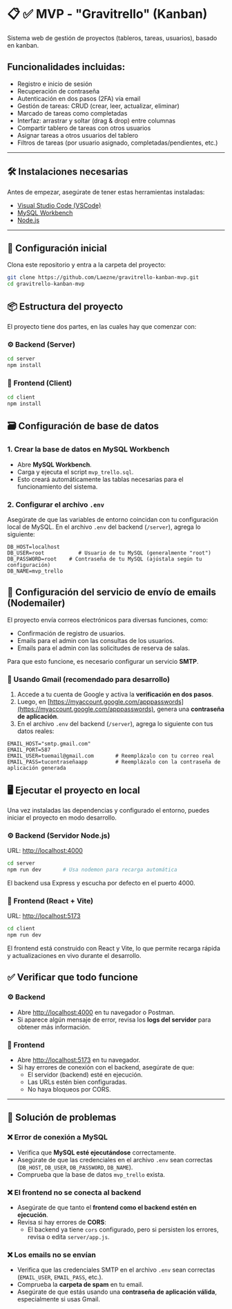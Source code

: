 #  📋 ✅  MVP - "Gravitrello" (Kanban)

Sistema web de gestión de proyectos (tableros, tareas, usuarios), basado en kanban. 

## Funcionalidades incluidas:
- Registro e inicio de sesión
- Recuperación de contraseña
- Autenticación en dos pasos (2FA) vía email
- Gestión de tareas: CRUD (crear, leer, actualizar, eliminar)
- Marcado de tareas como completadas
- Interfaz: arrastrar y soltar (drag & drop) entre columnas
- Compartir tablero de tareas con otros usuarios
- Asignar tareas a otros usuarios del tablero
- Filtros de tareas (por usuario asignado, completadas/pendientes, etc.)

---

## 🛠️ Instalaciones necesarias

Antes de empezar, asegúrate de tener estas herramientas instaladas:

- [Visual Studio Code (VSCode)](https://code.visualstudio.com/)
- [MySQL Workbench](https://dev.mysql.com/downloads/workbench/)
- [Node.js](https://nodejs.org/)

---

## 🚀 Configuración inicial

Clona este repositorio y entra a la carpeta del proyecto:

```bash
git clone https://github.com/Laezne/gravitrello-kanban-mvp.git
cd gravitrello-kanban-mvp

```

## 📦 Estructura del proyecto

El proyecto tiene dos partes, en las cuales hay que comenzar con:

### ⚙️ Backend (Server)
```bash
cd server
npm install
```

### 🎨 Frontend (Client)
```bash
cd client
npm install
```

## 🗃️ Configuración de base de datos

### 1. Crear la base de datos en MySQL Workbench

- Abre **MySQL Workbench**.
- Carga y ejecuta el script `mvp_trello.sql`.
- Esto creará automáticamente las tablas necesarias para el funcionamiento del sistema.

### 2. Configurar el archivo `.env`

Asegúrate de que las variables de entorno coincidan con tu configuración local de MySQL. En el archivo `.env` del backend (`/server`), agrega lo siguiente:

```env
DB_HOST=localhost
DB_USER=root           # Usuario de tu MySQL (generalmente "root")
DB_PASSWORD=root    # Contraseña de tu MySQL (ajústala según tu configuración)
DB_NAME=mvp_trello
```

## 📧 Configuración del servicio de envío de emails (Nodemailer)

El proyecto envía correos electrónicos para diversas funciones, como:

- Confirmación de registro de usuarios.
- Emails para el admin con las consultas de los usuarios.
- Emails para el admin con las solicitudes de reserva de salas.

Para que esto funcione, es necesario configurar un servicio **SMTP**.

### 🔐 Usando Gmail (recomendado para desarrollo)

1. Accede a tu cuenta de Google y activa la **verificación en dos pasos**.
2. Luego, en [https://myaccount.google.com/apppasswords](https://myaccount.google.com/apppasswords), genera una **contraseña de aplicación**.
3. En el archivo `.env` del backend (`/server`), agrega lo siguiente con tus datos reales:

```env
EMAIL_HOST="smtp.gmail.com"
EMAIL_PORT=587
EMAIL_USER=tuemail@gmail.com       # Reemplázalo con tu correo real
EMAIL_PASS=tucontraseñaapp         # Reemplázalo con la contraseña de aplicación generada
```

## 🖥️ Ejecutar el proyecto en local

Una vez instaladas las dependencias y configurado el entorno, puedes iniciar el proyecto en modo desarrollo.

### ⚙️ Backend (Servidor Node.js)

URL: [http://localhost:4000](http://localhost:4000)

```bash
cd server
npm run dev       # Usa nodemon para recarga automática
```
El backend usa Express y escucha por defecto en el puerto 4000.

### 🎨 Frontend (React + Vite)

URL: [http://localhost:5173](http://localhost:5173)

```bash
cd client
npm run dev
```
El frontend está construido con React y Vite, lo que permite recarga rápida y actualizaciones en vivo durante el desarrollo.


## ✅ Verificar que todo funcione

### ⚙️ Backend

- Abre [http://localhost:4000](http://localhost:4000) en tu navegador o Postman.
- Si aparece algún mensaje de error, revisa los **logs del servidor** para obtener más información.

### 🎨 Frontend

- Abre [http://localhost:5173](http://localhost:5173) en tu navegador.
- Si hay errores de conexión con el backend, asegúrate de que:
  - El servidor (backend) esté en ejecución.
  - Las URLs estén bien configuradas.
  - No haya bloqueos por CORS.

---

## 🧰 Solución de problemas

### ❌ Error de conexión a MySQL

- Verifica que **MySQL esté ejecutándose** correctamente.
- Asegúrate de que las credenciales en el archivo `.env` sean correctas (`DB_HOST`, `DB_USER`, `DB_PASSWORD`, `DB_NAME`).
- Comprueba que la base de datos `mvp_trello` exista.

### ❌ El frontend no se conecta al backend

- Asegúrate de que tanto el **frontend como el backend estén en ejecución**.
- Revisa si hay errores de **CORS**:
  - El backend ya tiene `cors` configurado, pero si persisten los errores, revisa o edita `server/app.js`.

### ❌ Los emails no se envían

- Verifica que las credenciales SMTP en el archivo `.env` sean correctas (`EMAIL_USER`, `EMAIL_PASS`, etc.).
- Comprueba la **carpeta de spam** en tu email.
- Asegúrate de que estás usando una **contraseña de aplicación válida**, especialmente si usas Gmail.

